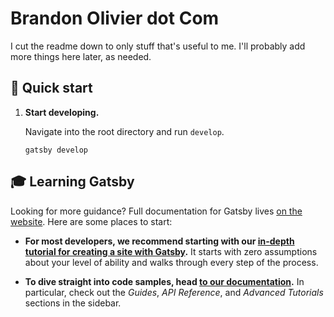 # Brandon Olivier dot Com

I cut the readme down to only stuff that's useful to me. I'll probably add more
things here later, as needed.

## 🚀 Quick start

1.  **Start developing.**

    Navigate into the root directory and run `develop`.

    ```shell
    gatsby develop
    ```

## 🎓 Learning Gatsby

Looking for more guidance? Full documentation for Gatsby lives
[on the website](https://www.gatsbyjs.org/). Here are some places to start:

- **For most developers, we recommend starting with our
  [in-depth tutorial for creating a site with Gatsby](https://www.gatsbyjs.org/tutorial/).**
  It starts with zero assumptions about your level of ability and walks through
  every step of the process.

- **To dive straight into code samples, head
  [to our documentation](https://www.gatsbyjs.org/docs/).** In particular, check
  out the _Guides_, _API Reference_, and _Advanced Tutorials_ sections in the
  sidebar.
